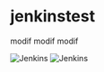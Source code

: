 # jenkinstest
modif
modif
modif

![Jenkins](../master/img/jenkins.png)
![Jenkins](../master/img/jenkins.png)

